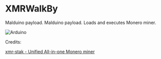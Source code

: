 # XMRWalkBy

Malduino payload. Malduino payload. Loads and executes Monero miner.

![Arduino](https://github.com/mrpnkt/XMRWalkBy/raw/master/xmr_malduino.jpg "Arduino Genuino Micro")


Credits: 

[xmr-stak - Unified All-in-one Monero miner](https://github.com/fireice-uk/xmr-stak)
